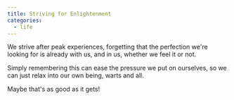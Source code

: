 ```yaml
---
title: Striving for Enlightenment
categories:
  - life
---
```


We strive after peak experiences,
forgetting that the perfection we're looking for
is already with us, and in us, whether we feel it or not.

Simply remembering this can ease the pressure we put on ourselves,
so we can just relax into our own being, warts and all.

Maybe that's as good as it gets!
